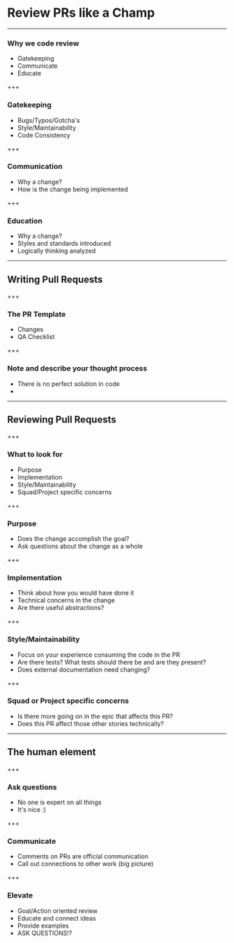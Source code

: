 # Review PRs like a Champ

---
### Why we code review

- Gatekeeping
- Communicate
- Educate

+++
### Gatekeeping

- Bugs/Typos/Gotcha's
- Style/Maintainability
- Code Consistency

+++
### Communication

- Why a change?
- How is the change being implemented

+++
### Education

- Why a change?
- Styles and standards introduced
- Logically thinking analyzed


---
## Writing Pull Requests

+++
### The PR Template

- Changes
- QA Checklist

+++
### Note and describe your thought process

- There is no perfect solution in code
-

---
## Reviewing Pull Requests

+++
### What to look for

- Purpose
- Implementation
- Style/Maintainability
- Squad/Project specific concerns

+++
### Purpose

- Does the change accomplish the goal?
- Ask questions about the change as a whole

+++
### Implementation

- Think about how you would have done it
- Technical concerns in the change
- Are there useful abstractions?

+++
### Style/Maintainability

- Focus on your experience consuming the code in the PR
- Are there tests?  What tests should there be and are they present?
- Does external documentation need changing?

+++
### Squad or Project specific concerns

- Is there more going on in the epic that affects this PR?
- Does this PR affect those other stories technically?


---
## The human element

+++
### Ask questions

- No one is expert on all things
- It's nice :)

+++
### Communicate

- Comments on PRs are official communication
- Call out connections to other work (big picture)

+++
### Elevate

- Goal/Action oriented review
- Educate and connect ideas
- Provide examples
- ASK QUESTIONS!?
